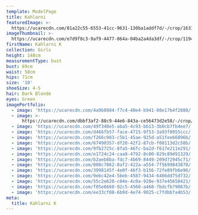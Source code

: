 ```yaml
---
template: ModelPage
title: Kahlarni
featuredImage: >-
  https://ucarecdn.com/81a22c55-6553-41cc-9631-130ba1addf7d/-/crop/1631x995/0,0/-/preview/
imageThumbnail: >-
  https://ucarecdn.com/e7d9f8c3-9af9-4477-864a-04ba2a4da3df/-/crop/1194x1160/156,199/-/preview/
firstName: Kahlarni K
collection: Girls
height: 148cm
measurementType: bust
bust: 69cm
waist: 58cm
hips: 71cm
size: '10'
shoeSize: 4-5
hair: Dark Blonde
eyes: Green
imagePortfolio:
  - image: 'https://ucarecdn.com/4a9b8984-f7c4-40e4-b941-08e17b4f2888/'
  - image: >-
      https://ucarecdn.com/dbbf3af2-88c9-44e6-843a-ce56473d2e58/-/crop/1398x1359/173,91/-/preview/
  - image: 'https://ucarecdn.com/49f348e5-aba5-4c93-bb13-3b0cb7fb4ee7/'
  - image: 'https://ucarecdn.com/d466fb57-face-4715-9f53-3a93f0955ccc/'
  - image: 'https://ucarecdn.com/f266c983-c5b1-45ae-925d-a51fee66096b/'
  - image: 'https://ucarecdn.com/67490357-df20-42f2-87cb-f08113d2c50b/'
  - image: 'https://ucarecdn.com/9fb2725c-8fa5-46fc-ba2d-f617e211e291/'
  - image: 'https://ucarecdn.com/e1724c24-caa8-4792-8c00-829c89d91329/'
  - image: 'https://ucarecdn.com/b2aeb8ba-fdc7-4b69-8449-209d72945c71/'
  - image: 'https://ucarecdn.com/008c7062-8af2-422a-a554-7f5699843870/'
  - image: 'https://ucarecdn.com/3998145f-4e0f-46f3-b156-72fe89fb6e96/'
  - image: 'https://ucarecdn.com/9ebc42e4-5beb-4587-9434-6466dd75d732/'
  - image: 'https://ucarecdn.com/55c2e620-c04e-4c0a-920e-937e45658421/'
  - image: 'https://ucarecdn.com/f05e6660-92c5-4560-a468-7bdcfb79087b/'
  - image: 'https://ucarecdn.com/ee33cf08-6b9d-4e74-9025-c7fdbbfa4b53/'
meta:
  title: Kahlarni K
---
```


